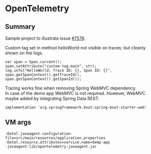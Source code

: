 # OpenTelemetry

## Summary

Sample project to illustrate issue [#7576](https://github.com/open-telemetry/opentelemetry-java-instrumentation/issues/7576).

Custom tag set in method helloWorld not visible on traces; but cleanly shown on the logs.

```
var span = Span.current();
span.setAttribute("custom-tag.main", str);
log.info("HelloWorld: Trace ID: {}, Span ID: {}",  span.getSpanContext().getTraceId(),  span.getSpanContext().getSpanId());
```

Tracing works fine when removing Spring WebMVC dependency.  
In case of the demo app WebMVC is not required. However, WebMVC maybe added by integrating Spring Data REST.

```
implementation 'org.springframework.boot:spring-boot-starter-web'
```

## VM args

```
-Dotel.javaagent.configuration-file=src/main/resources/application.properties
-Dotel.resource.attributes=service.name=demp-app
-javaagent:lib/opentelemetry-javaagent.jar
```
